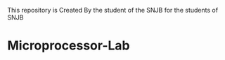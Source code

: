This repository is Created By the student of the SNJB for the students of SNJB

# Microprocessor-Lab

